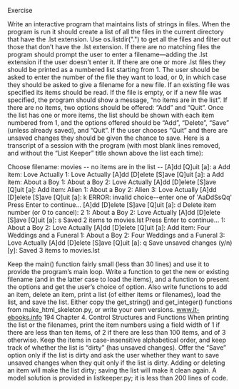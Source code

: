 Exercise
 
Write an interactive program that maintains lists of strings in files.
When the program is run it should create a list of all the files in the current
directory that have the .lst extension. Use os.listdir(".") to get all the files
and filter out those that don’t have the .lst extension. If there are no matching
files the program should prompt the user to enter a filename—adding the .lst
extension if the user doesn’t enter it. If there are one or more .lst files they
should be printed as a numbered list starting from 1. The user should be asked
to enter the number of the file they want to load, or 0, in which case they should
be asked to give a filename for a new file.
If an existing file was specified its items should be read. If the file is empty, or
if a new file was specified, the program should show a message, “no items are
in the list”.
If there are no items, two options should be offered: “Add” and “Quit”. Once
the list has one or more items, the list should be shown with each item numbered
from 1, and the options offered should be “Add”, “Delete”, “Save” (unless
already saved), and “Quit”. If the user chooses “Quit” and there are unsaved
changes they should be given the chance to save. Here is a transcript of a session
with the program (with most blank lines removed, and without the “List
Keeper” title shown above the list each time):
 
Choose filename: movies
-- no items are in the list --
[A]dd [Q]uit [a]: a
Add item: Love Actually
1: Love Actually
[A]dd [D]elete [S]ave [Q]uit [a]: a
Add item: About a Boy
1: About a Boy
2: Love Actually
[A]dd [D]elete [S]ave [Q]uit [a]:
Add item: Alien
1: About a Boy
2: Alien
3: Love Actually
[A]dd [D]elete [S]ave [Q]uit [a]: k
ERROR: invalid choice--enter one of 'AaDdSsQq'
Press Enter to continue...
[A]dd [D]elete [S]ave [Q]uit [a]: d
Delete item number (or 0 to cancel): 2
1: About a Boy
2: Love Actually
[A]dd [D]elete [S]ave [Q]uit [a]: s
Saved 2 items to movies.lst
Press Enter to continue...
1: About a Boy
2: Love Actually
[A]dd [D]elete [Q]uit [a]:
Add item: Four Weddings and a Funeral
1: About a Boy
2: Four Weddings and a Funeral
3: Love Actually
[A]dd [D]elete [S]ave [Q]uit [a]: q
Save unsaved changes (y/n) [y]:
Saved 3 items to movies.lst
 
Keep the main() function fairly small (less than 30 lines) and use it to provide
the program’s main loop. Write a function to get the new or existing filename
(and in the latter case to load the items), and a function to present the options
and get the user’s choice of option. Also write functions to add an item,
delete an item, print a list (of either items or filenames), load the list, and
save the list. Either copy the get_string() and get_integer() functions from
make_html_skeleton.py, or write your own versions.
www.it-ebooks.info
194 Chapter 4. Control Structures and Functions
When printing the list or the filenames, print the item numbers using a field
width of 1 if there are less than ten items, of 2 if there are less than 100 items,
and of 3 otherwise.
Keep the items in case-insensitive alphabetical order, and keep track of
whether the list is “dirty” (has unsaved changes). Offer the “Save” option only
if the list is dirty and ask the user whether they want to save unsaved changes
when they quit only if the list is dirty. Adding or deleting an item will make
the list dirty; saving the list will make it clean again.
A model solution is provided in listkeeper.py; it is less than 200 lines of code.
